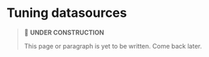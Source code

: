 # Tuning datasources

> 🚧 **UNDER CONSTRUCTION**
>
> This page or paragraph is yet to be written. Come back later.
